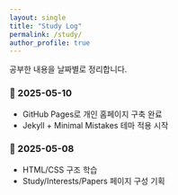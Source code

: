 ```yaml
---
layout: single
title: "Study Log"
permalink: /study/
author_profile: true
---
```


공부한 내용을 날짜별로 정리합니다.

### 📅 2025-05-10
- GitHub Pages로 개인 홈페이지 구축 완료
- Jekyll + Minimal Mistakes 테마 적용 시작

### 📅 2025-05-08
- HTML/CSS 구조 학습
- Study/Interests/Papers 페이지 구성 기획
